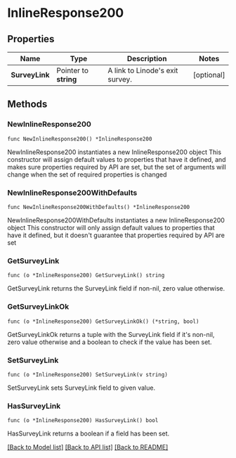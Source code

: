 # InlineResponse200

## Properties

Name | Type | Description | Notes
------------ | ------------- | ------------- | -------------
**SurveyLink** | Pointer to **string** | A link to Linode&#39;s exit survey. | [optional] 

## Methods

### NewInlineResponse200

`func NewInlineResponse200() *InlineResponse200`

NewInlineResponse200 instantiates a new InlineResponse200 object
This constructor will assign default values to properties that have it defined,
and makes sure properties required by API are set, but the set of arguments
will change when the set of required properties is changed

### NewInlineResponse200WithDefaults

`func NewInlineResponse200WithDefaults() *InlineResponse200`

NewInlineResponse200WithDefaults instantiates a new InlineResponse200 object
This constructor will only assign default values to properties that have it defined,
but it doesn't guarantee that properties required by API are set

### GetSurveyLink

`func (o *InlineResponse200) GetSurveyLink() string`

GetSurveyLink returns the SurveyLink field if non-nil, zero value otherwise.

### GetSurveyLinkOk

`func (o *InlineResponse200) GetSurveyLinkOk() (*string, bool)`

GetSurveyLinkOk returns a tuple with the SurveyLink field if it's non-nil, zero value otherwise
and a boolean to check if the value has been set.

### SetSurveyLink

`func (o *InlineResponse200) SetSurveyLink(v string)`

SetSurveyLink sets SurveyLink field to given value.

### HasSurveyLink

`func (o *InlineResponse200) HasSurveyLink() bool`

HasSurveyLink returns a boolean if a field has been set.


[[Back to Model list]](../README.md#documentation-for-models) [[Back to API list]](../README.md#documentation-for-api-endpoints) [[Back to README]](../README.md)


